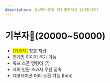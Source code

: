 ```yaml
---
description: 고냥이타운을 응원해주셔서 감사합니다!
---
```


# 기부자💸(20000\~50000)

* <mark style="color:green;">\[기부자]</mark> 칭호 지급
* 인게임 이미지 추가 가능
* &#x20;워프 스폰 명령어 (?)&#x20;
* 서버 인원 초과시 우선 접속&#x20;
* 데코레이션 머리 소환 가능 (hdb)&#x20;
